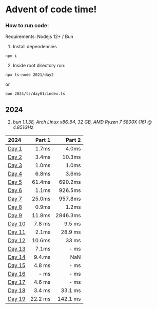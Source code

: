 # Advent of code time!

### How to run code:

Requirements: Nodejs 12+ / Bun

1. Install dependencies

```
npm i
```

2. Inside root directory run:

```
npx ts-node 2021/day2
```

or

```
bun 2024/ts/day01/index.ts
```

## 2024
2. *bun 1.1.38, Arch Linux x86_64, 32 GB, AMD Ryzen 7 5800X (16) @ 4.851GHz*

| 2024 | Part 1 | Part 2 |
| :--- | ---: | ---: |
| [Day 1](/2024/ts/day01/index.ts) | 1.7ms  | 4.0ms  |
| [Day 2](/2024/ts/day02/index.ts) | 3.4ms  | 10.3ms  |
| [Day 3](/2024/ts/day03/index.ts) | 1.0ms  | 1.0ms  |
| [Day 4](/2024/ts/day04/index.ts) | 6.8ms  | 3.6ms  |
| [Day 5](/2024/ts/day05/index.ts) | 61.4ms  | 690.2ms  |
| [Day 6](/2024/ts/day06/index.ts) | 1.1ms  | 926.5ms  |
| [Day 7](/2024/ts/day07/index.ts) | 25.0ms  | 957.8ms  |
| [Day 8](/2024/ts/day08/index.ts) | 0.9ms  | 1.2ms  |
| [Day 9](/2024/ts/day09/index.ts) | 11.8ms  | 2846.3ms  |
| [Day 10](/2024/ts/day10/index.ts) | 7.8 ms | 9.5 ms |
| [Day 11](/2024/ts/day11/index.ts) | 2.1ms | 28.9 ms |
| [Day 12](/2024/ts/day12/index.ts) | 10.6ms | 33 ms |
| [Day 13](/2024/ts/day13/index.ts) | 7.1ms | - ms |
| [Day 14](/2024/ts/day14/index.ts) | 9.4.ms | NaN |
| [Day 15](/2024/ts/day15/index.ts) | 4.8 ms | - ms |
| [Day 16](/2024/ts/day16/index.ts) | - ms | - ms |
| [Day 17](/2024/ts/day17/index.ts) | 4.6 ms | - ms |
| [Day 18](/2024/ts/day18/index.ts) | 3.4 ms | 33.1 ms |
| [Day 19](/2024/ts/day19/index.ts) | 22.2 ms | 142.1 ms |
